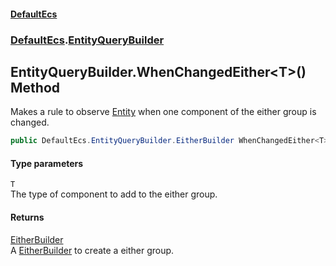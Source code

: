 #### [DefaultEcs](index.md 'index')
### [DefaultEcs](index.md#DefaultEcs 'DefaultEcs').[EntityQueryBuilder](EntityQueryBuilder.md 'DefaultEcs.EntityQueryBuilder')
## EntityQueryBuilder.WhenChangedEither&lt;T&gt;() Method
Makes a rule to observe [Entity](Entity.md 'DefaultEcs.Entity') when one component of the either group is changed.  
```csharp
public DefaultEcs.EntityQueryBuilder.EitherBuilder WhenChangedEither<T>();
```
#### Type parameters
<a name='DefaultEcs_EntityQueryBuilder_WhenChangedEither_T_()_T'></a>
`T`  
The type of component to add to the either group.
  
#### Returns
[EitherBuilder](EntityQueryBuilder_EitherBuilder.md 'DefaultEcs.EntityQueryBuilder.EitherBuilder')  
A [EitherBuilder](EntityQueryBuilder_EitherBuilder.md 'DefaultEcs.EntityQueryBuilder.EitherBuilder') to create a either group.
